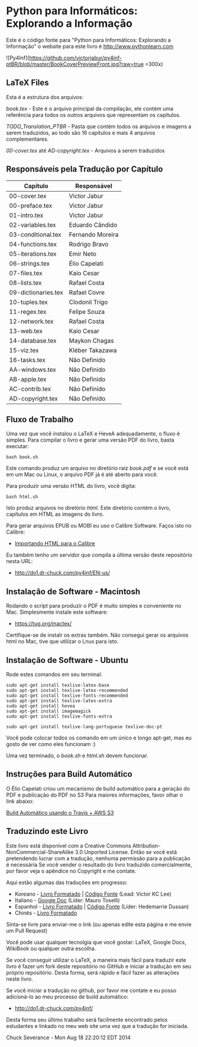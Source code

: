 Python para Informáticos: Explorando a Informação
=============================================

Este é o código fonte para "Python para Informáticos: Explorando a Informação"
o website para este livro é http://www.pythonlearn.com

![Py4Inf](https://github.com/victorjabur/py4inf-ptBR/blob/master/BookCoverPreviewFront.jpg?raw=true =300x)

LaTeX Files
-----------

Esta é a estrutura dos arquivos:

*book.tex* - Este é o arquivo principal da compilação, ele contém uma
referência para todos os outros arquivos que representam os capítulos.

*TODO_Translation_PTBR* - Pasta que contém todos os arquivos e imagens a 
serem traduzidos, ao todo são 16 capítulos e mais 4 arquivos complementares.

*00-cover.tex* até *AD-copyright.tex* - Arquivos a serem traduzidos

Responsáveis pela Tradução por Capítulo
--------

| Capítulo  | Responsável |
|---|---|
|00-cover.tex           |  Victor Jabur       |
|00-preface.tex         |  Victor Jabur       |
|01-intro.tex           |  Victor Jabur       |
|02-variables.tex       |  Eduardo Cândido    |
|03-conditional.tex     |  Fernando Moreira   |
|04-functions.tex       |  Rodrigo Bravo      |
|05-iterations.tex      |  Emir Neto          |
|06-strings.tex         |  Élio Capelati      |
|07-files.tex           |  Kaio Cesar         |
|08-lists.tex           |  Rafael Costa       |
|09-dictionaries.tex    |  Rafael Covre       |
|10-tuples.tex          |  Clodonil Trigo     |
|11-regex.tex           |  Felipe Souza       |
|12-network.tex         |  Rafael Costa       |
|13-web.tex             |  Kaio Cesar         |
|14-database.tex        |  Maykon Chagas      |
|15-viz.tex             |  Kléber Takazawa    |
|16-tasks.tex           |  Não Definido       |
|AA-windows.tex         |  Não Definido       |
|AB-apple.tex           |  Não Definido       |
|AC-contrib.tex         |  Não Definido       |
|AD-copyright.tex       |  Não Definido       |


Fluxo de Trabalho
--------

Uma vez que você instalou o LaTeX e HeveA adequadamente, o fluxo é simples.
Para compilar o livro e gerar uma versão PDF do livro, basta executar:

    bash book.sh

Este comando produz um arquivo no diretório raiz *book.pdf* e se você está em um Mac
ou Linux, o arquivo PDF já é até aberto para vocẽ.

Para produzir uma versão HTML do livro, você digita:

    bash html.sh

Isto produz arquivos no diretório *html*. Este diretório contém o livro, capítulos em 
HTML as imagens do livro.

Para gerar arquivos EPUB ou MOBI eu uso o Calibre Software. Faços isto no Calibre:

* [Importando HTML para o Calibre](CALIBRE.md)

Eu também tenho um servidor que compila a última versão deste repositório nesta URL:

* http://do1.dr-chuck.com/py4inf/EN-us/


Instalação de Software - Macintosh
---------------------------------

Rodando o script para produzir o PDF é muito simples e conveniente no Mac. Simplesmente
instale este software:

* https://tug.org/mactex/

Certifique-se de instalr os extras também. Não consegui gerar os arquivos html no Mac, tive
que utilizar o Lnux para isto.

Instalação de Software - Ubuntu
------------------------------

Rode estes comandos em seu terminal:

    sudo apt-get install texlive-latex-base
    sudo apt-get install texlive-latex-recommended
    sudo apt-get install texlive-fonts-recommended 
    sudo apt-get install texlive-latex-extra
    sudo apt-get install hevea
    sudo apt-get install imagemagick
    sudo apt-get install texlive-fonts-extra

    sudo apt-get install texlive-lang-portuguese texlive-doc-pt

Você pode colocar todos os comando em um único e longo apt-get, mas eu gosto de ver como eles funcionam :)

Uma vez terminado, o *book.sh* e *html.sh* devem funcionar. 

Instruções para Build Automático
---------------------

O Élio Capelati criou um mecanismo de build automático para a geração do PDF e publicação do PDF no S3
Para maiores informações, favor olhar o link abaixo:

[Build Automático usando o Travis + AWS S3](https://github.com/victorjabur/py4inf-ptBR/pull/1)


Traduzindo este Livro
---------------------

Este livro está disponível com a
Creative Commons
Attribution-NonCommercial-ShareAlike 3.0 Unported License.  Então se você está
pretendendo lucrar com a tradução, nenhuma permissão para a publicação é necessária
Se você vender o resultado do livro traduzido comercialmente, por favor veja o 
apêndice no Copyright e me contate.

Aqui estão algumas das traduções em progresso:

* Koreano - [Livro Formatado](http://do1.dr-chuck.com/py4inf/KO-ko/book.pdf) | [Código Fonte](https://github.com/statkclee/py4inf-kor) (Lead: Victor KC Lee)
* Italiano - [Google Doc](https://docs.google.com/document/d/1ZyxzXGe2qGgsc-Dbqs-pXvQFPKbpJfLs1cq2gUFkxqw/edit?usp=sharing) (Líder: Mauro Toselli)
* Espanhol - [Livro Formatado](http://do1.dr-chuck.com/py4inf/ES-es/) | [Código Fonte](https://github.com/hedemarrie/py4inf-esp) (Líder: Hedemarrie Dussan)
* Chinês - [Livro Formatado](http://fanwscu.gitbooks.io/py4inf-zh-cn/)

Sinta-se livre para enviar-me o link (ou apenas edite esta página e me envie um Pull Request)

Você pode usar qualquer tecnolgia que você gostar: LaTeX, Google Docs, WikiBook ou qualquer outra escolha.

Se você conseguir utilizar o LaTeX, a maneira mais fácil para traduzir este livro
é fazer um fork deste repositório no GitHub e iniciar a tradução em seu próprio repositório.
Desta forma, será rápido e fácil fazer as alterações neste livro.

Se você iniciar a tradução no github, por favor me contate e eu posso adicioná-lo ao
meu processo de build automático: 

* http://do1.dr-chuck.com/py4inf/

Desta forma seu último trabalho será facilmente encontrado pelos estudantes e linkado 
no meu web site uma vez que a tradução for iniciada.

Chuck Severance - 
Mon Aug 18 22:20:12 EDT 2014